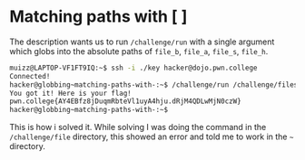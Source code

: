 # Matching paths with [ ]

The description wants us to run `/challenge/run` with a single argument which globs into the absolute paths of `file_b`, `file_a`, `file_s`, `file_h`.

```bash
muizz@LAPTOP-VF1FT9IQ:~$ ssh -i ./key hacker@dojo.pwn.college
Connected!
hacker@globbing~matching-paths-with-:~$ /challenge/run /challenge/files/file_[bash]
You got it! Here is your flag!
pwn.college{AY4EBfz8jDuqmRbteVl1uyA4hju.dRjM4QDLwMjN0czW}
hacker@globbing~matching-paths-with-:~$
```

This is how i solved it.
While solving I was doing the command in the `/challenge/file` directory, this showed an error and told me to work in the `~` directory.
